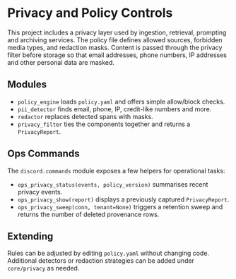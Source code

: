 # Privacy and Policy Controls

This project includes a privacy layer used by ingestion, retrieval, prompting
and archiving services. The policy file defines allowed sources, forbidden
media types, and redaction masks. Content is passed through the privacy filter
before storage so that email addresses, phone numbers, IP addresses and other
personal data are masked.

## Modules
- `policy_engine` loads `policy.yaml` and offers simple allow/block checks.
- `pii_detector` finds email, phone, IP, credit-like numbers and more.
- `redactor` replaces detected spans with masks.
- `privacy_filter` ties the components together and returns a `PrivacyReport`.

## Ops Commands

The `discord.commands` module exposes a few helpers for operational tasks:

- `ops_privacy_status(events, policy_version)` summarises recent privacy events.
- `ops_privacy_show(report)` displays a previously captured `PrivacyReport`.
- `ops_privacy_sweep(conn, tenant=None)` triggers a retention sweep and returns
  the number of deleted provenance rows.

## Extending
Rules can be adjusted by editing `policy.yaml` without changing code.
Additional detectors or redaction strategies can be added under
`core/privacy` as needed.
